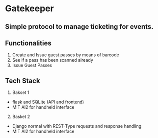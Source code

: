 # Gatekeeper

## Simple protocol to manage ticketing for events.

## Functionalities
1. Create and Issue guest passes by means of barcode
2. See if a pass has been scanned already
3. Issue Guest Passes


## Tech Stack
1. Bakset 1
* flask and SQLite (API and frontend)
* MIT AI2 for handheld interface

2. Basket 2
* Django normal with REST-Type requests and response handling
* MIT AI2 for handheld interface



